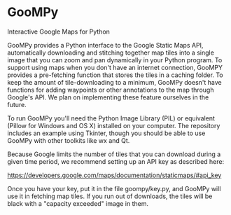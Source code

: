 # GooMPy
Interactive Google Maps for Python

GooMPy provides a Python interface to the Google Static Maps API, automatically downloading and stitching together map tiles into a single image that you can zoom and pan dynamically in your Python program.  To support using maps when you don't have an internet connection, GooMPY provides a pre-fetching function that stores the tiles in a caching folder.  To keep the amount of tile-downloading to a minimum, GooMPy doesn't have functions for adding waypoints or other annotations to the map through Google's API. We plan on implementing these feature ourselves in the future.

To run GooMPy you'll need the Python Image Library (PIL) or equivalent (Pillow for Windows and OS X) installed on your computer.  The repository includes an example using Tkinter, though you should be able to use GooMPy with other toolkits like wx and Qt.

Because Google limits the number of tiles that you can download during a given time period, we recommend setting up an API key as described here:
  
  https://developers.google.com/maps/documentation/staticmaps/#api_key
  
Once you have your key, put it in the file goompy/key.py, and GooMPy will use it in fetching map tiles.  If you run out of downloads, the tiles will be black with a "capacity exceeded" image in them.

